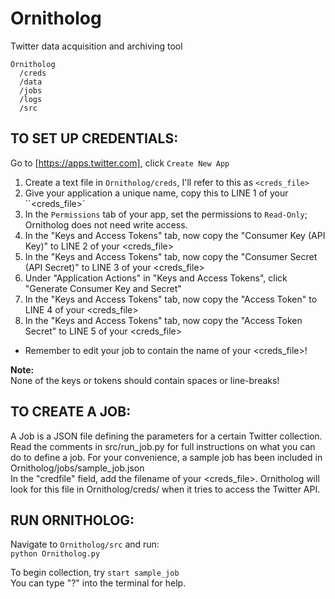 # Ornitholog
Twitter data acquisition and archiving tool

```
Ornitholog
  /creds
  /data
  /jobs
  /logs
  /src
```

## TO SET UP CREDENTIALS:
Go to [https://apps.twitter.com], click `Create New App`
1. Create a text file in `Ornitholog/creds`, I'll refer to this as `<creds_file>`
2. Give your application a unique name, copy this to LINE 1 of your ``<creds_file>`
3. In the `Permissions` tab of your app, set the permissions to `Read-Only`; Ornitholog does not need write access.
4. In the "Keys and Access Tokens" tab, now copy the "Consumer Key (API Key)" to LINE 2 of your <creds_file>
5. In the "Keys and Access Tokens" tab, now copy the "Consumer Secret (API Secret)" to LINE 3 of your <creds_file>
6. Under "Application Actions" in "Keys and Access Tokens", click "Generate Consumer Key and Secret"
7. In the "Keys and Access Tokens" tab, now copy the "Access Token" to LINE 4 of your <creds_file>
8. In the "Keys and Access Tokens" tab, now copy the "Access Token Secret" to LINE 5 of your <creds_file>
* Remember to edit your job to contain the name of your <creds_file>!


**Note:**  
None of the keys or tokens should contain spaces or line-breaks!



## TO CREATE A JOB:
A Job is a JSON file defining the parameters for a certain Twitter collection. Read the comments in src/run_job.py for full instructions on what you can do to define a job. For your convenience, a sample job has been included in Ornitholog/jobs/sample_job.json  
In the "credfile" field, add the filename of your <creds_file>. Ornitholog will look for this file in Ornitholog/creds/ when it tries to access the Twitter API.


## RUN ORNITHOLOG:
Navigate to `Ornitholog/src` and run:  
`python Ornitholog.py`

To begin collection, try `start sample_job`  
You can type "?" into the terminal for help.
